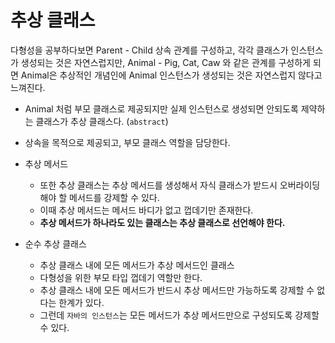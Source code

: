 # 추상 클래스
다형성을 공부하다보면 Parent - Child 상속 관계를 구성하고, 각각 클래스가 인스턴스가 생성되는 것은 자연스럽지만, 
Animal - Pig, Cat, Caw 와 같은 관계를 구성하게 되면 Animal은 추상적인 개념인에 Animal 인스턴스가 생성되는 것은 자연스럽지 않다고 느껴진다.

- Animal 처럼 부모 클래스로 제공되지만 실제 인스턴스로 생성되면 안되도록 제약하는 클래스가 추상 클래스다. (`abstract`)
- 상속을 목적으로 제공되고, 부모 클래스 역할을 담당한다.
- 추상 메서드
  - 또한 추상 클래스는 추상 메서드를 생성해서 자식 클래스가 받드시 오버라이딩해야 할 메서드를 강제할 수 있다.
  - 이때 추상 메서드는 메서드 바디가 없고 껍데기만 존재한다.
  - **추상 메서드가 하나라도 있는 클래스는 추상 클래스로 선언해야 한다.**

- 순수 추상 클래스
  - 추상 클래스 내에 모든 메서드가 추상 메서드인 클래스
  - 다형성을 위한 부모 타입 껍데기 역할만 한다.
  - 추상 클래스 내에 모든 메서드가 반드시 추상 메서드만 가능하도록 강제할 수 없다는 한계가 있다.
  - 그런데 `자바의 인스턴스`는 모든 메서드가 추상 메서드만으로 구성되도록 강제할 수 있다.

